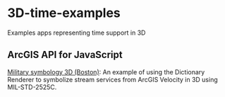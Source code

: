 # 3D-time-examples
 Examples apps representing time support in 3D

## ArcGIS API for JavaScript

[Military symbology 3D (Boston)](https://kerryrobinson.github.io/military-symbology/js/monterey_3D_stream_config.html): An example of using the Dictionary Renderer to symbolize stream services from ArcGIS Velocity in 3D using MIL-STD-2525C.  